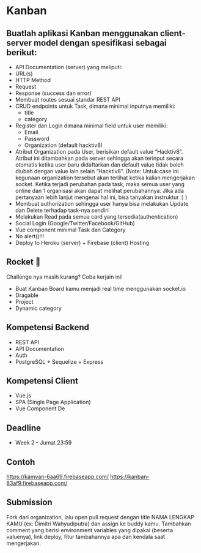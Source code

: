 # Kanban

## Buatlah aplikasi Kanban menggunakan client-server model dengan spesifikasi sebagai berikut:
- API Documentation (server) yang meliputi:
- URL(s)
- HTTP Method
- Request
- Response (success dan error)
- Membuat routes sesuai standar REST API
- CRUD endpoints untuk Task, dimana minimal inputnya memiliki:
    - title
    - category
- Register dan Login dimana minimal field untuk user memiliki:
    - Email
    - Password
    - Organization (default hacktiv8)
- Atribut Organization pada User, berisikan default value “Hacktiv8”. Atribut ini ditambahkan pada server sehingga akan terinput secara otomatis ketika user baru didaftarkan dan default value tidak boleh diubah dengan value lain selain “Hacktiv8”.
(Note: Untuk case ini kegunaan organization tersebut akan terlihat ketika kalian mengerjakan socket. Ketika terjadi perubahan pada task, maka semua user yang online dan 1 organisasi akan dapat melihat perubahannya. Jika ada pertanyaan lebih lanjut mengenai hal ini, bisa tanyakan instruktur :) )
- Membuat authorization sehingga user hanya bisa melakukan Update dan Delete terhadap task-nya sendiri
- Melakukan Read pada semua card yang tersedia(authentication)
- Social Login (Google/Twitter/Facebook/GitHub)
- Vue component minimal Task dan Category
- No alert()!!!
- Deploy to Heroku (server) + Firebase (client) Hosting

## Rocket 🚀
Challenge nya masih kurang? Coba kerjain ini!
- Buat Kanban Board kamu menjadi real time menggunakan socket.io
- Dragable
- Project
- Dynamic category

## Kompetensi Backend
- REST API
- API Documentation
- Auth
- PostgreSQL + Sequelize + Express

## Kompetensi Client
- Vue.js
- SPA (Single Page Application)
- Vue Component
De

## Deadline
- Week 2 - Jumat 23:59

## Contoh
https://kamvan-6aa69.firebaseapp.com/
https://kanban-83af9.firebaseapp.com/

## Submission
Fork dari organization, lalu open pull request dengan title NAMA LENGKAP KAMU (ex: Dimitri Wahyudiputra) dan assign ke buddy kamu. Tambahkan comment yang berisi environment variables yang dipakai (beserta valuenya), link deploy, fitur tambahannya apa dan kendala saat mengerjakan.
